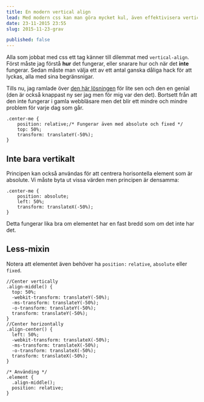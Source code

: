 ```yaml
---
title: En modern vertical align
lead: Med modern css kan man göra mycket kul, även effektivisera vertical-align
date: 23-11-2015 23:55
slug: 2015-11-23-grav

published: false
---
```

Alla som jobbat med css ett tag känner till dilemmat med `vertical-align`. Först måste jag förstå **hur** det fungerar, eller snarare hur och när det **inte** fungerar. Sedan måste man välja ett av ett antal ganska dåliga hack för att lyckas, alla med sina begränsnigar.

Tills nu, jag ramlade över [den här lösningen](http://zerosixthree.se/vertical-align-anything-with-just-3-lines-of-css/) för lite sen och den en genial (den är också knappast ny ser jag men för mig var den det). Bortsett från att den inte fungerar i gamla webbläsare men det blir ett mindre och mindre problem för varje dag som går.

```
.center-me {
	position: relative;/* Fungerar även med absolute och fixed */
	top: 50%;
	transform: translateY(-50%);
}
```

## Inte bara vertikalt

Principen kan också användas för att centrera horisontella element som är absolute. Vi måste byta ut vissa värden men principen är densamma:

```
.center-me {
	position: absolute;
	left: 50%;
	transform: translateX(-50%);
}
```

Detta fungerar lika bra om elementet har en fast bredd som om det inte har det.

## Less-mixin

Notera att elementet även behöver ha `position:` `relative`, `absolute` eller `fixed`.

```
//Center vertically
.align-middle() {
  top: 50%;
  -webkit-transform: translateY(-50%);
  -ms-transform: translateY(-50%);
  -o-transform: translateY(-50%);
  transform: translateY(-50%);
}
//Center horizontally
.align-center() {
  left: 50%;
  -webkit-transform: translateX(-50%);
  -ms-transform: translateX(-50%);
  -o-transform: translateX(-50%);
  transform: translateX(-50%);
}

/* Använding */
.element {
  .align-middle();
  position: relative;
}
```